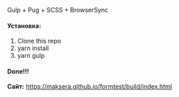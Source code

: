 Gulp + Pug + SCSS + BrowserSync

#### Установка: 

1. Clone this repo
2. yarn install
3. yarn gulp

#### Done!!!

**Сайт:** https://maksera.github.io/formtest/build/index.html
